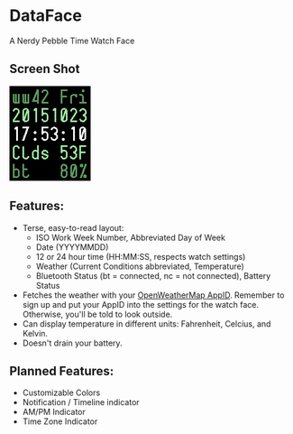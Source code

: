 # DataFace
A Nerdy Pebble Time Watch Face

Screen Shot
---
![Screen Shot](resources/images/screenshot.png)

Features:
---
  - Terse, easy-to-read layout:
    - ISO Work Week Number, Abbreviated Day of Week
    - Date (YYYYMMDD)
    - 12 or 24 hour time (HH:MM:SS, respects watch settings)
    - Weather (Current Conditions abbreviated, Temperature)
    - Bluetooth Status (bt = connected, nc = not connected), Battery Status
  - Fetches the weather with your [OpenWeatherMap AppID](http://openweathermap.org/appid). Remember to sign up and put your AppID into the settings for the watch face. Otherwise, you'll be told to look outside.
  - Can display temperature in different units: Fahrenheit, Celcius, and Kelvin.
  - Doesn't drain your battery.

Planned Features:
---
  - Customizable Colors
  - Notification / Timeline indicator
  - AM/PM Indicator
  - Time Zone Indicator
